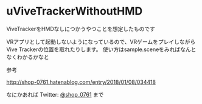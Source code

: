 # uViveTrackerWithoutHMD
ViveTrackerをHMDなしにつかうやつことを想定したものです

VRアプリとして起動しないようになっているので、VRゲームをプレイしながらVive Trackerの位置を取れたりします。
使い方はsample.sceneをみればなんとなくわかるかなと

参考

http://shop-0761.hatenablog.com/entry/2018/01/08/034418

なにかあれば Twitter: [@shop_0761](https://twitter.com/shop_0761 "Twitter") まで
